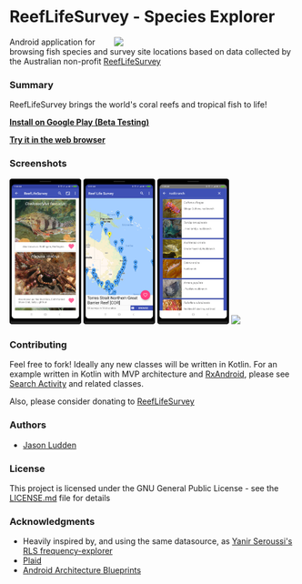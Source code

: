 # ReefLifeSurvey - Species Explorer

<img src="screenshots/launching_details_gif.gif" width="300" align="right" hspace="20">

Android application for browsing fish species and survey site locations based on data collected by the Australian non-profit [ReefLifeSurvey](www.reeflifesurvey.com)

### Summary

ReefLifeSurvey brings the world's coral reefs and tropical fish to life!

**[Install on Google Play (Beta Testing)](https://play.google.com/apps/testing/me.jludden.reeflifesurvey)**

**[Try it in the web browser](https://appetize.io/embed/eqepaxgutfcqpr5yxud87f2u6r?device=nexus5&scale=75&orientation=portrait&osVersion=7.1)**

### Screenshots

<img src="screenshots/cardview.png" width="25%" />
<img src="screenshots/map.png" width="25%" />
<img src="screenshots/search.png" width="25%" />
<img src="screenshots/fullscreen_land.png" width="75%" />

### Contributing

Feel free to fork! Ideally any new classes will be written in Kotlin. For an example written in Kotlin with MVP architecture and [RxAndroid](https://github.com/ReactiveX/RxAndroid), please see [Search Activity](app/src/main/java/me/jludden/reeflifesurvey/search) and related classes.

Also, please consider donating to [ReefLifeSurvey](https://reeflifesurvey.com/how-to/)

### Authors

* [Jason Ludden](https://www.linkedin.com/in/jason-ludden/)

### License

This project is licensed under the GNU General Public License - see the [LICENSE.md](LICENSE) file for details

### Acknowledgments

* Heavily inspired by, and using the same datasource, as [Yanir Seroussi's](https://yanirseroussi.com/) [RLS frequency-explorer](https://github.com/yanirs/yanirs.github.io/tree/master/tools/rls)
* [Plaid](https://github.com/nickbutcher/plaid)
* [Android Architecture Blueprints](https://github.com/googlesamples/android-architecture)